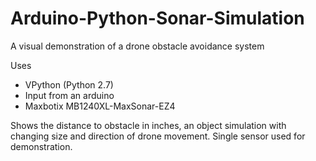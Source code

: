 # Arduino-Python-Sonar-Simulation
A visual demonstration of a drone obstacle avoidance system

Uses
- VPython (Python 2.7)
- Input from an arduino 
- Maxbotix MB1240XL-MaxSonar-EZ4

Shows the distance to obstacle in inches, an object simulation with changing size and direction of drone movement. Single sensor used for demonstration. 

